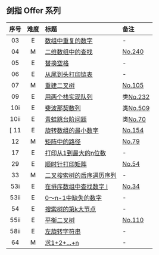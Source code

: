 ## 剑指 Offer 系列


| 序号 | 难度 | 标题 | 备注 |
|:----:|:-:|:------|:-----|
| 03   | E | [数组中重复的数字](https://leetcode-cn.com/problems/shu-zu-zhong-zhong-fu-de-shu-zi-lcof/) | - |
| 04   | M | [二维数组中的查找](https://leetcode-cn.com/problems/er-wei-shu-zu-zhong-de-cha-zhao-lcof/) | [No.240](../256/240.md) |
| 05   | E | [替换空格](https://leetcode-cn.com/problems/ti-huan-kong-ge-lcof/) | - |
| 06   | E | [从尾到头打印链表](https://leetcode-cn.com/problems/cong-wei-dao-tou-da-yin-lian-biao-lcof/) | - |
| 07   | M | [重建二叉树](https://leetcode-cn.com/problems/zhong-jian-er-cha-shu-lcof/) | [No.105](../128/105.md) |
| 09   | E | [用两个栈实现队列](https://leetcode-cn.com/problems/yong-liang-ge-zhan-shi-xian-dui-lie-lcof/) | 类[No.232](../256/232.md) |
| 10i  | E | [斐波那契数列](https://leetcode-cn.com/problems/fei-bo-na-qi-shu-lie-lcof/) | 类[No.509](../512/509.md) |
| 10ii | E | [青蛙跳台阶问题](https://leetcode-cn.com/problems/qing-wa-tiao-tai-jie-wen-ti-lcof/) | 类[No.70](../128/70.md) |
[ 11   | E | [旋转数组的最小数字](https://leetcode-cn.com/problems/xuan-zhuan-shu-zu-de-zui-xiao-shu-zi-lcof/) | [No.154](../256/154.md) |
| 12   | M | [矩阵中的路径](https://leetcode-cn.com/problems/ju-zhen-zhong-de-lu-jing-lcof/) | [No.79](../128/79.md) |
| 17   | E | [打印从1到最大的n位数](https://leetcode-cn.com/problems/da-yin-cong-1dao-zui-da-de-nwei-shu-lcof/) | - |
| 29   | E | [顺时针打印矩阵](https://leetcode-cn.com/problems/shun-shi-zhen-da-yin-ju-zhen-lcof/) | [No.54](../128/54.md) |
| 33   | M | [二叉搜索树的后序遍历序列](https://leetcode-cn.com/problems/er-cha-sou-suo-shu-de-hou-xu-bian-li-xu-lie-lcof/) | - |
| 53i  | E | [在排序数组中查找数字 I](https://leetcode-cn.com/problems/zai-pai-xu-shu-zu-zhong-cha-zhao-shu-zi-lcof/) | [No.34](../128/34.md) |
| 53ii | E | [0～n-1中缺失的数字](https://leetcode-cn.com/problems/que-shi-de-shu-zi-lcof/) | - |
| 54   | E | [搜索树的第k大节点](https://leetcode-cn.com/problems/er-cha-sou-suo-shu-de-di-kda-jie-dian-lcof/) | - |
| 55ii | E | [平衡二叉树](https://leetcode-cn.com/problems/ping-heng-er-cha-shu-lcof/) | [No.110](../128/110.md) |
| 58ii | E | [左旋转字符串](https://leetcode-cn.com/problems/zuo-xuan-zhuan-zi-fu-chuan-lcof/) | - |
| 64   | M | [求1+2+…+n](https://leetcode-cn.com/problems/qiu-12n-lcof/) | - |